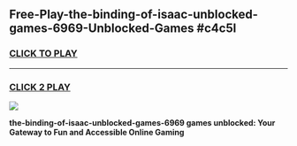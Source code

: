 
## Free-Play-the-binding-of-isaac-unblocked-games-6969-Unblocked-Games #c4c5l
<h3>
<a href="https://news.freeplayer.one?title=the-binding-of-isaac-unblocked-games-6969&ref=8M">CLICK TO PLAY</a></h3>
<hr>

<h3>
<a href="https://news.freeplayer.one?title=the-binding-of-isaac-unblocked-games-6969&ref=8M">CLICK 2 PLAY</a>
  
</h3>

<a href="https://news.freeplayer.one?title=the-binding-of-isaac-unblocked-games-6969&ref=8M"><img src="https://clearcache.store/games.png"></a>


**the-binding-of-isaac-unblocked-games-6969 games unblocked: Your Gateway to Fun and Accessible Online Gaming**
